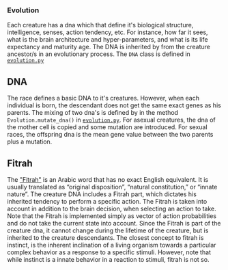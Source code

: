 ### Evolution
Each creature has a dna  which that define it's biological structure, intelligence, senses, action tendency, etc.
For instance, how far it sees, what is the brain architecture and hyper-parameters, and what is its life expectancy and maturity age.
The DNA is inherited by from the creature ancestor/s in an evolutionary process.
The `DNA` class is defined in  [`evolution.py`](/evolution.py)

## DNA
The race defines a basic DNA to it's creatures. 
However, when each individual is born, the descendant does not get the same exact genes as his parents.
The mixing of two dna's is defined by in the method `Evolution.mutate_dna()` in [`evolution.py`](/evolution.py).
For asexual creatures, the dna of the mother cell is copied and some mutation are introduced.
For sexual races, the offspring dna is the mean gene value between the two parents plus a mutation.


## Fitrah
The ["Fitrah"](https://en.wikipedia.org/wiki/Fitra) is an Arabic word that has no exact English equivalent.
It is usually translated as “original disposition”, “natural constitution,” or “innate nature”.
The creature DNA includes a Fitrah part, which dictates his inherited tendency to perform a specific action.
The Fitrah is taken into account in addition to the brain decision, when selecting an action to take.
Note that the Fitrah is implemented simply as vector of action probabilities and do not take the current state into account.
Since the Fitrah is part of the creature dna, it cannot change during the lifetime of the creature, but is inherited to the creature descendants.
The closest concept to fitrah is instinct, is the inherent inclination of a living organism towards a particular complex behavior as a response to a specific stimuli.
However, note that while instinct is a innate behavior in a reaction to stimuli, fitrah is not so.
 
